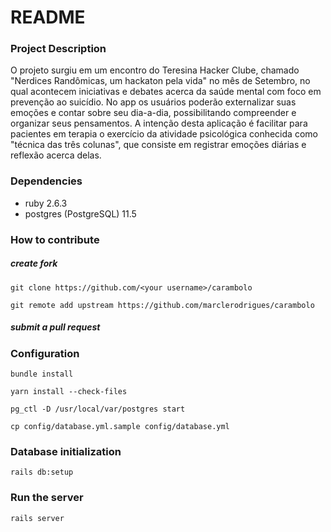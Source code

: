 # README

### Project Description
O projeto surgiu em um encontro do Teresina Hacker Clube, chamado "Nerdices Randômicas, um hackaton pela vida" no mês de Setembro, no qual acontecem iniciativas e debates acerca da saúde mental com foco em prevenção ao suicídio. No app os usuários poderão externalizar suas emoções e contar sobre seu dia-a-dia, possibilitando compreender e organizar seus pensamentos. A intenção desta aplicação é facilitar para pacientes em terapia o exercício da atividade psicológica conhecida como "técnica das três colunas", que consiste em registrar emoções diárias e reflexão acerca delas.

### Dependencies

- ruby 2.6.3
- postgres (PostgreSQL) 11.5

### How to contribute

##### create fork
`git clone https://github.com/<your username>/carambolo`

`git remote add upstream https://github.com/marclerodrigues/carambolo`

##### submit a pull request

### Configuration
`bundle install`

`yarn install --check-files`

`pg_ctl -D /usr/local/var/postgres start`

`cp config/database.yml.sample config/database.yml`

### Database initialization
`rails db:setup`

### Run the server
`rails server`
